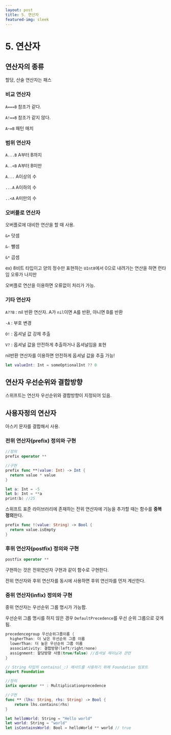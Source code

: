 ```yaml
---
layout: post
title: 5. 연산자
featured-img: sleek
---
```

# 5. 연산자

## 연산자의 종류

할당, 산술 연산자는 패스

### 비교 연산자

`A===B` 참조가 같다.

`A!==B` 참조가 같지 않다.

`A~=B` 패턴 매치



### 범위 연산자

`A...B` A부터 B까지

`A..<B` A부터 B미만

`A...` A이상의 수

`...A` A이하의 수

`..<A` A미만의 수



### 오버플로 연산자

오버플로에 대비한 연산을 할 때 사용.

`&+` 덧셈

`&-` 뺄셈

`&*` 곱셈



ex) 8비트 타입이고 양의 정수만 표현하는  `UInt8`에서 0으로 내려가는 연산을 하면 런타임 오류가 나지만

오버플로 연산을 이용하면 오류없이 처리가 가능.





### 기타 연산자

`A??B` : nil 반환 연산자. A가 `nil`이면 A를 반환, 아니면 B를 반환

`-A` : 부호 변경 

`O!` : 옵셔널 값 강제 추출

`V?` : 옵셔널 값을 안전하게 추출하거나 옵셔널임을 표현



nil반환 연산자를 이용하면 안전하게 옵셔널 값을 추출 가능!

```swift
let valueInt: Int = someOptionalInt ?? 0
```







## 연산자 우선순위와 결합방향

스위프트는 연산자 우선순위와 결합방향이 지정되어 있음.





## 사용자정의 연산자

아스키 문자를 결합해서 사용.



### 전위 연산자(prefix) 정의와 구현

```swift
//정의
prefix operator **

//구현
prefix func **(value: Int) -> Int {
  return value * value
}

let a: Int = -5
let b: Int = **a
print(b) //25
```



스위프트 표준 라이브러리에 존재하는 전위 연산자에 기능을 추가할 때는 함수를 **중복 정의**한다.

```swift
prefix func !(value: String) -> Bool {
  return value.isEmpty
}
```





### 후위 연산자(postfix) 정의와 구현

```swift
postfix operator **
```

구현하는 것은 전위연산자 구현과 같이 함수로 구현한다.

전위 연산자와 후위 연산자를 동시에 사용하면 후위 연산자를 먼저 계산한다.





### 중위 연산자(infix) 정의와 구현

중위 연산자는 우선순위 그룹 명시가 가능함.

우선순위 그룹 명시를 하지 않은 경우 `DefaultPrecedence`를 우선 순위 그룹으로 갖게 됨.

```swift
precedencegroup 우선순위그룹이름 {
  higherThan: 더 낮은 우선순위 그룹 이름
  lowerThan: 더 높은 우선순위 그룹 이름
  associativity: 결합방향(left/right/none)
  assignment: 할당방향 사용(true/false) //옵셔널 체이닝과 관련
}
```



```swift
// String 타입의 contains(_:) 메서드를 사용하기 위해 Foundation 임포트
import Foundation

//정의
infix operator ** : Multiplicationprecedence

//구현
func ** (lhs: String, rhs: String) -> Bool {
    return lhs.contains(rhs)
}

let helloWorld: String = "Hello world"
let world: String = "world"
let isContainsWorld: Bool = helloWorld ** world // true

```

